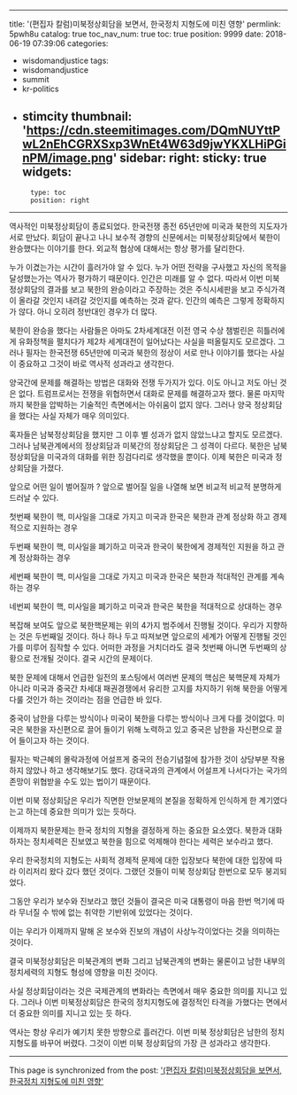 
---
title: '(편집자 칼럼)미북정상회담을 보면서, 한국정치 지형도에 미친 영향'
permlink: 5pwh8u
catalog: true
toc_nav_num: true
toc: true
position: 9999
date: 2018-06-19 07:39:06
categories:
- wisdomandjustice
tags:
- wisdomandjustice
- summit
- kr-politics
- stimcity
thumbnail: 'https://cdn.steemitimages.com/DQmNUYttPwL2nEhCGRXSxp3WnEt4W63d9jwYKXLHiPGinPM/image.png'
sidebar:
    right:
        sticky: true
widgets:
    -
        type: toc
        position: right
---


역사적인 미북정상회담이 종료되었다. 한국전쟁 종전 65년만에 미국과 북한의 지도자가 서로 만났다. 회담이 끝나고 나니 보수적 경향의 신문에서는 미북정상회담에서 북한이 완승했다는 이야기를 한다. 외교적 협상에 대해서는 항상 평가를 달리한다. 

누가 이겼는가는 시간이 흘러가야 알 수 있다. 누가 어떤 전략을 구사했고 자신의 목적을 달성했는가는 역사가 평가하기 때문이다. 인간은 미래를 알 수 없다. 따라서 이번 미북 정상회담의 결과를 보고 북한의 완승이라고 주장하는 것은 주식시세판을 보고 주식가격이 올라갈 것인지 내려갈 것인지를 예측하는 것과 같다. 인간의 예측은 그렇게 정확하지가 않다. 아니 오히려 정반대인 경우가 더 많다. 

북한이 완승을 했다는 사람들은 아마도 2차세계대전 이전 영국 수상 챔벌린은 히틀러에게 유화정책을 펼치다가 제2차 세계대전이 일어났다는 사실을 떠올릴지도 모르겠다. 그러나 필자는 한국전쟁 65년만에 미국과 북한의 정상이 서로 만나 이야기를 했다는 사실이 중요하고 그것이 바로 역사적 성과라고 생각한다. 

양국간에 문제를 해결하는 방법은 대화와 전쟁 두가지가 있다. 이도 아니고 저도 아닌 것은 없다. 트럼프로서는 전쟁을 위협하면서 대화로 문제를 해결하고자 했다. 물론 마지막까지 북한을 압박하는 기술적인 측면에서는 아쉬움이 없지 않다. 그러나 양국 정상회담을 했다는 사실 자체가 매우 의미있다.

혹자들은 남북정상회담을 했지만 그 이후 별 성과가 없지 않았느냐고 할지도 모르겠다. 그러나 남북관계에서의 정상회담과 미북간의 정상회담은 그 성격이 다르다. 북한은 남북정상회담을 미국과의 대화를 위한 징검다리로 생각했을 뿐이다. 이제 북한은 미국과 정상회담을 가졌다. 

앞으로 어떤 일이 벌어질까 ? 앞으로 벌어질 일을 나열해 보면 비교적 비교적 분명하게 드러날 수 있다. 

첫번째 북한이 핵, 미사일을 그대로 가지고 미국과 한국은 북한과 관계 정상화 하고 경제적으로 지원하는 경우

두번째 북한이 핵, 미사일을 폐기하고 미국과 한국이 북한에게 경제적인 지원을 하고 관계 정상화하는 경우

세번째 북한이 핵, 미사일을 그대로 가지고 미국과 한국은 북한과 적대적인 관계를 계속하는 경우

네번찌 북한이 핵, 미사일을 폐기하고 미국과 한국은 북한을 적대적으로 상대하는 경우

복잡해 보여도 앞으로 북한핵문제는 위의 4가지 범주에서 진행될 것이다.
우리가 지향하는 것은 두번째일 것이다. 하나 하나 두고 따져보면 앞으로의 세계가 어떻게 진행될 것인가를 미루어 짐작할 수 있다. 어떠한 과정을 거치더라도 결국 첫번째 아니면 두번째의 상황으로 전개될 것이다. 결국 시간의 문제이다.

북한 문제에 대해서 언급한 일전의 포스팅에서 여러번 문제의 핵심은 북핵문제 자체가 아니라 미국과 중국간 차세대 패권경쟁에서 유리한 고지를 차지하기 위해 북한을 어떻게 다룰 것인가 하는 것이라는 점을 언급한 바 있다.

중국이 남한을 다루는 방식이나 미국이 북한을 다루는 방식이나 크게 다를 것이없다. 미국은 북한을 자신편으로 끌어 들이기 위해 노력하고 있고 중국은 남한을 자신편으로 끌어 들이고자 하는 것이다. 

필자는 박근혜의 몰락과정에 어설프게 중국의 전승기념절에 참가한 것이 상당부분 작용하지 않았나 하고 생각해보기도 했다. 강대국과의 관계에서 어설프게 나서다가는 국가의 존망이 위협받을 수도 있는 법이기 때문이다.

이번 미북 정상회담은 우리가 직면한 안보문제의 본질을 정확하게 인식하게 한 계기였다는고 하는데 중요한 의미가 있는 듯하다. 

이제까지 북한문제는 한국 정치의 지형을 결정하게 하는 중요한 요소였다. 북한과 대화하자는 정치세력은 진보였고 북한을 힘으로 억제해야 한다는 세력은 보수라고 했다. 

우리 한국정치의 지형도는 사회적 경제적 문제에 대한 입장보다 북한에 대한 입장에 따라 이리저리 왔다 갔다 했던 것이다. 그랬던 것들이 미북 정상회담 한번으로 모두 붕괴되었다.

그동안 우리가 보수와 진보라고 했던 것들이 결국은 미국 대통령이 마음 한번 먹기에 따라 무너질 수 밖에 없는 취약한 기반위에 있었다는 것이다. 

이는 우리가 이제까지 말해 온 보수와 진보의 개념이 사상누각이었다는 것을 의미하는 것이다. 

결국 미북정상회담은 미북관계의 변화 그리고 남북관계의 변화는 물론이고 남한 내부의 정치세력의 지형도 형성에 영향을 미친 것이다. 

사실 정상회담이라는 것은 국제관계의 변화라는 측면에서 매우 중요한 의미를 지니고 있다. 그러나 이번 미북정상회담은 한국의 정치지형도에 결정적인 타격을 가했다는 면에서 더 중요한 의미를 지니고 있는 듯 하다. 

역사는 항상 우리가 예기치 못한 방향으로 흘러간다. 이번 미북 정상회담은 남한의 정치지형도를 바꾸어 버렸다. 
그것이 이번 미북 정상회담의 가장 큰 성과라고 생각한다.

- - -

This page is synchronized from the post: ['(편집자 칼럼)미북정상회담을 보면서, 한국정치 지형도에 미친 영향'](https://steemit.com/@wisdomandjustice/5pwh8u)
